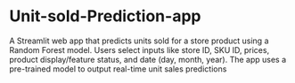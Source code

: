 # Unit-sold-Prediction-app
A Streamlit web app that predicts units sold for a store product using a Random Forest model. Users select inputs like store ID, SKU ID, prices, product display/feature status, and date (day, month, year). The app uses a pre-trained model to output real-time unit sales predictions
